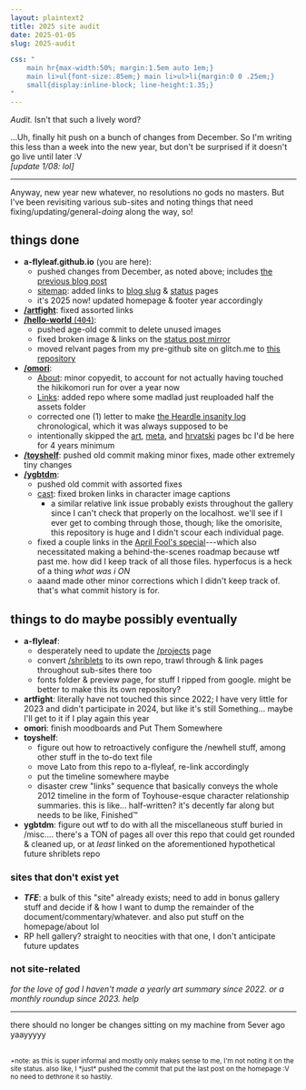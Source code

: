 ```yaml
---
layout: plaintext2
title: 2025 site audit
date: 2025-01-05
slug: 2025-audit

css: "
	main hr{max-width:50%; margin:1.5em auto 1em;}
	main li>ul{font-size:.85em;} main li>ul>li{margin:0 0 .25em;}
	small{display:inline-block; line-height:1.35;}
"
---
```

*Audit.* Isn't that such a lively word?

...Uh, finally hit push on a bunch of changes from December. So I'm writing this less than a week into the new year, but don't be surprised if it doesn't go live until later :V  
<i>[update 1/08: lol]</i>

<!--more-->

----

Anyway, new year new whatever, no resolutions no gods no masters. But I've been revisiting various sub-sites and noting things that need fixing/updating/general-*doing* along the way, so!

## things done
- <b>a-flyleaf.github.io</b> (you are here):
	- pushed changes from December, as noted above; includes [the previous blog post](fine-great)
	- [sitemap]({{site.url}}/sitemap): added links to [blog slug](slugs) & [status]({{site.url}}/status) pages
	- it's 2025 now! updated homepage & footer year accordingly
- [<b>/artfight</b>](https://a-flyleaf.github.io/artfight): fixed assorted links
- [<b>/hello-world</b> (<span style="font-family:consolas,monospace;">404</span>)](https://a-flyleaf.github.io/hello-world):
	- pushed age-old commit to delete unused images
	- fixed broken image & links on the [status post mirror](https://a-flyleaf.github.io/hello-world/limbo)
	- moved relvant pages from my pre-github site on glitch.me to [this repository](https://a-flyleaf.github.io/hello-world/bonus/glitch-reboot)
- [<b>/omori</b>](https://a-flyleaf.github.io/omori):
	- [About](https://a-flyleaf.github.io/omori/about): minor copyedit, to account for not actually having touched the hikikomori run for over a year now
	- [Links](https://a-flyleaf.github.io/omori/links): added repo where some madlad just reuploaded half the assets folder
	- corrected one (1) letter to make [the Heardle insanity log](https://a-flyleaf.github.io/omori/heardle) chronological, which it was always supposed to be
	- intentionally skipped the [art](https://a-flyleaf.github.io/omori/art), [meta](https://a-flyleaf.github.io/omori/meta), and [hrvatski](https://a-flyleaf.github.io/omori/hrvatski/kuci) pages bc I'd be here for 4 years minimum
- [<b>/toyshelf</b>](https://a-flyleaf.github.io/toyshelf): pushed old commit making minor fixes, made other extremely tiny changes
- [<b>/ygbtdm</b>](https://a-flyleaf.github.io/ygbtdm):
	- pushed old commit with assorted fixes
	- [cast](https://a-flyleaf.github.io/ygbtdm): fixed broken links in character image captions
		- a similar relative link issue probably exists throughout the gallery since I can't check that properly on the localhost. we'll see if I ever get to combing through those, though; like the omorisite, this repository is huge and I didn't scour each individual page.
	- fixed a couple links in the [April Fool's special](https://a-flyleaf.github.io/ygbtdm/carless)---which also necessitated making a behind-the-scenes roadmap because wtf past me. how did I keep track of all those files. hyperfocus is a heck of a thing *what was i <strong style="font-weight:normal;text-transform:uppercase;">on</strong>*
	- aaand made other minor corrections which I didn't keep track of. that's what commit history is for.

## things to do maybe possibly eventually
- <b>a-flyleaf</b>:
	- desperately need to update the [/projects]({{site.url}}/projects) page
	- convert [/shriblets]({{site.url}}/shriblets) to its own repo, trawl through & link pages throughout sub-sites there too
	- fonts folder & preview page, for stuff I ripped from google. might be better to make this its own repository?
- <b>artfight</b>: literally have not touched this since 2022; I have very little for 2023 and didn't participate in 2024, but like it's still Something... maybe I'll get to it if I play again this year
- <b>omori</b>: finish moodboards and Put Them Somewhere
- <b>toyshelf</b>:
	- figure out how to retroactively configure the /newhell stuff, among other stuff in the to-do text file
	- move Lato from this repo to a-flyleaf, re-link accordingly
	- put the timeline somewhere maybe
	- disaster crew "links" sequence that basically conveys the whole 2012 timeline in the form of Toyhouse-esque character relationship summaries. this is like... half-written? it's decently far along but needs to be like, Finished™
- <b>ygbtdm</b>: figure out wtf to do with all the miscellaneous stuff buried in /misc.... there's a TON of pages all over this repo that could get rounded & cleaned up, or at *least* linked on the aforementioned hypothetical future shriblets repo

### sites that don't exist yet
- <b><i>TFE</i></b>: a bulk of this "site" already exists; need to add in bonus gallery stuff and decide if & how I want to dump the remainder of the document/commentary/whatever. and also put stuff on the homepage/about lol
- RP hell gallery? straight to neocities with that one, I don't anticipate future updates

### not site-related
*for the love of god I haven't made a yearly art summary since 2022. or a monthly roundup since 2023. help*

----

there should no longer be changes sitting on my machine from 5ever ago yaayyyyy

<br>
<small>+note: as this is super informal and mostly only makes sense to me, I'm not noting it on the site status. also like, I *just* pushed the commit that put the last post on the homepage :V no need to dethrone it so hastily.</small>
